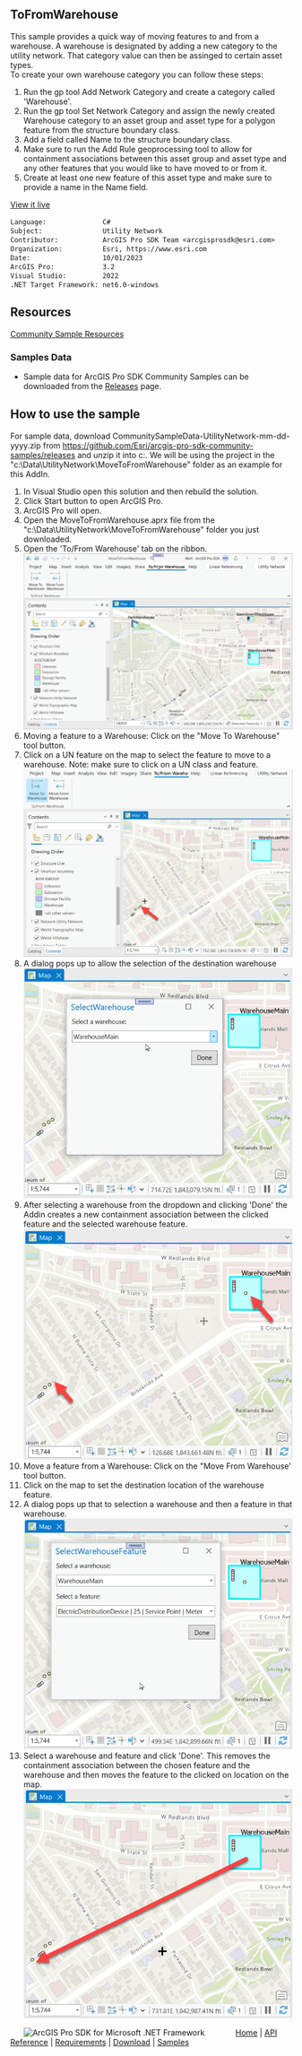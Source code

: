 ## ToFromWarehouse

<!-- TODO: Write a brief abstract explaining this sample -->
This sample provides a quick way of moving features to and from a warehouse.  A warehouse is designated by adding a new category to the utility network. That category value can then be assinged to certain asset types.  
To create your own warehouse category you can follow these steps:  
  
1. Run the gp tool Add Network Category and create a category called 'Warehouse'.  
2. Run the gp tool Set Network Category and assign the newly created Warehouse category to an asset group and asset type for a polygon feature from the structure boundary class.  
3. Add a field called Name to the structure boundary class.  
4. Make sure to run the Add Rule geoprocessing tool to allow for containment associations between this asset group and asset type and any other features that you would like to have moved to or from it.  
5. Create at least one new feature of this asset type and make sure to provide a name in the Name field.  
  


<a href="https://pro.arcgis.com/en/pro-app/sdk/" target="_blank">View it live</a>

<!-- TODO: Fill this section below with metadata about this sample-->
```
Language:              C#
Subject:               Utility Network
Contributor:           ArcGIS Pro SDK Team <arcgisprosdk@esri.com>
Organization:          Esri, https://www.esri.com
Date:                  10/01/2023
ArcGIS Pro:            3.2
Visual Studio:         2022
.NET Target Framework: net6.0-windows
```

## Resources

[Community Sample Resources](https://github.com/Esri/arcgis-pro-sdk-community-samples#resources)

### Samples Data

* Sample data for ArcGIS Pro SDK Community Samples can be downloaded from the [Releases](https://github.com/Esri/arcgis-pro-sdk-community-samples/releases) page.  

## How to use the sample
<!-- TODO: Explain how this sample can be used. To use images in this section, create the image file in your sample project's screenshots folder. Use relative url to link to this image using this syntax: ![My sample Image](FacePage/SampleImage.png) -->
For sample data, download CommunitySampleData-UtilityNetwork-mm-dd-yyyy.zip from https://github.com/Esri/arcgis-pro-sdk-community-samples/releases and unzip it into c:\. We will be using the project in the "c:\Data\UtilityNetwork\MoveToFromWarehouse" folder as an example for this AddIn.  
  
1. In Visual Studio open this solution and then rebuild the solution.
2. Click Start button to open ArcGIS Pro.  
3. ArcGIS Pro will open.   
4. Open the MoveToFromWarehouse.aprx file from the "c:\Data\UtilityNetwork\MoveToFromWarehouse" folder you just downloaded.    
5. Open the 'To/From Warehouse' tab on the ribbon.    
![UI](Screenshots/Screen1.png)  
6. Moving a feature to a Warehouse:  Click on the "Move To Warehouse" tool button.  
7. Click on a UN feature on the map to select the feature to move to a warehouse.  Note: make sure to click on a UN class and feature.    
![UI](Screenshots/Screen2.png)  
8. A dialog pops up to allow the selection of the destination warehouse  
![UI](Screenshots/Screen3.png)  
9. After selecting a warehouse from the dropdown and clicking 'Done' the Addin creates a new containment association between the clicked feature and the selected warehouse feature.    
![UI](Screenshots/Screen4.png)  
10. Move a feature from a Warehouse: Click on the "Move From Warehouse' tool button.  
11. Click on the map to set the destination location of the warehouse feature.    
12. A dialog pops up that to selection a warehouse and then a feature in that warehouse.  
![UI](Screenshots/Screen5.png)  
13. Select a warehouse and feature and click 'Done'. This removes the containment association between the chosen feature and the warehouse and then moves the feature to the clicked on location on the map.  
![UI](Screenshots/Screen6.png)  
  

<!-- End -->

&nbsp;&nbsp;&nbsp;&nbsp;&nbsp;&nbsp;<img src="https://esri.github.io/arcgis-pro-sdk/images/ArcGISPro.png"  alt="ArcGIS Pro SDK for Microsoft .NET Framework" height = "20" width = "20" align="top"  >
&nbsp;&nbsp;&nbsp;&nbsp;&nbsp;&nbsp;&nbsp;&nbsp;&nbsp;&nbsp;&nbsp;&nbsp;
[Home](https://github.com/Esri/arcgis-pro-sdk/wiki) | <a href="https://pro.arcgis.com/en/pro-app/latest/sdk/api-reference" target="_blank">API Reference</a> | [Requirements](https://github.com/Esri/arcgis-pro-sdk/wiki#requirements) | [Download](https://github.com/Esri/arcgis-pro-sdk/wiki#installing-arcgis-pro-sdk-for-net) | <a href="https://github.com/esri/arcgis-pro-sdk-community-samples" target="_blank">Samples</a>
